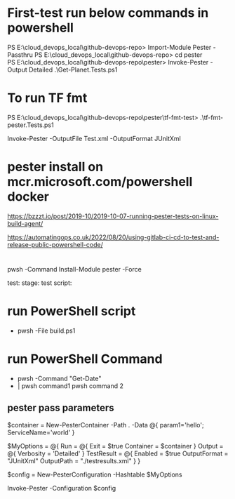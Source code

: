 
# First-test run below commands in powershell

PS E:\cloud_devops_local\github-devops-repo> Import-Module Pester -Passthru
PS E:\cloud_devops_local\github-devops-repo> cd pester        
PS E:\cloud_devops_local\github-devops-repo\pester> Invoke-Pester -Output Detailed .\Get-Planet.Tests.ps1

# To run TF fmt
PS E:\cloud_devops_local\github-devops-repo\pester\tf-fmt-test> .\tf-fmt-pester.Tests.ps1


Invoke-Pester -OutputFile Test.xml -OutputFormat JUnitXml


# pester install on mcr.microsoft.com/powershell docker
https://bzzzt.io/post/2019-10/2019-10-07-running-pester-tests-on-linux-build-agent/


https://automatingops.co.uk/2022/08/20/using-gitlab-ci-cd-to-test-and-release-public-powershell-code/

#

pwsh -Command Install-Module pester -Force

test:
  stage: test
  script:  
  # run PowerShell script
  - pwsh -File build.ps1

  # run PowerShell Command
  - pwsh -Command "Get-Date"  
  - |
  	pwsh command1
  	pwsh command 2

## pester pass parameters
$container = New-PesterContainer -Path . -Data @{ param1='hello'; ServiceName='world' }


$MyOptions = @{
   Run = @{
        Exit = $true
        Container = $container
    }
    Output = @{
        Verbosity = 'Detailed'
    }
    TestResult = @{
        Enabled      = $true
        OutputFormat = "JUnitXml"
        OutputPath   = "./testresults.xml"
    }
}


$config = New-PesterConfiguration -Hashtable $MyOptions

Invoke-Pester -Configuration $config